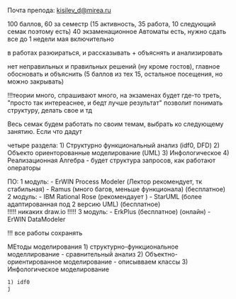 Почта препода: kisilev_d@mirea.ru


100 баллов, 60 за семестр (15 активность, 35  работа, 10 следующий семак поэтому есть) 40 экзаменационное 
Автоматы есть, нужно сдать все до 1 недели мая включительно

в работах разюираться, и рассказывать + объяснять и анализировать

нет неправильных и правильных решений (ну кроме гостов), главное обосновать и объяснить (5 баллов из тех 15, остальное посещения, но можно закрывать)


!!!теории много, спрашивают много, на экзаменах будет где-то треть, "просто так интереаснее, и бедт лучше результат" 
позволит понимать структуру, делать свое и тд

Весь семак будем работать по своим темам, выбрать ко следующему занятию. Если что дадут


четыре раздела:
	1) Структурно функциональный анализ (idf0, DFD)
	2) Объекто ориенторованные моделирование (UML)
	3) Инфологическое
	4) Реализационная Алгебра - будет структура запросов, как работают операторы


ПО: 
1 модуль:
	- ErWIN Process Modeler (Лектор рекомендует, тк стабильная)
	- Ramus (много багов, меньше функционала) (бесплатное)
2 модуль:
	- IBM Rational Rose (рекомендаует )
	- StarUML (более адаптированная под 2 версию UML) (бесплатное)   
	!!!!! никаких draw.io !!!!!
3 модуль:
	- ErkPlus (бесплатное) (онлайн)
	- ErWIN DataModeler
	
!!! все работы сохранять






МЕтоды моделирования
	1) структурно-функциональное моделлирование - сравнительный анализ
	2) Объектно-ориентированное моделирование - описывваем классы
	3) Инфологическое моделирование
	

	1) idf0
	j

